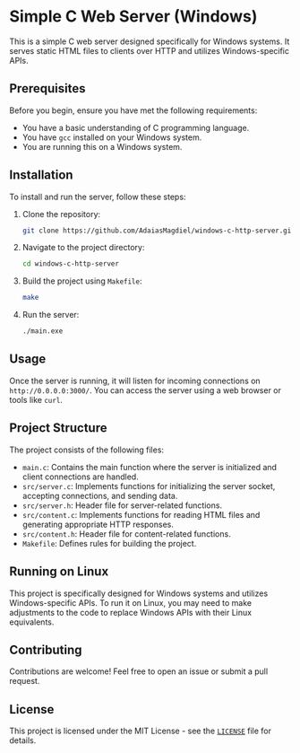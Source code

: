 # Simple C Web Server (Windows)

This is a simple C web server designed specifically for Windows systems. It serves static HTML files to clients over HTTP and utilizes Windows-specific APIs.

## Prerequisites

Before you begin, ensure you have met the following requirements:

- You have a basic understanding of C programming language.
- You have `gcc` installed on your Windows system.
- You are running this on a Windows system.

## Installation

To install and run the server, follow these steps:

1. Clone the repository:

   ```bash
   git clone https://github.com/AdaiasMagdiel/windows-c-http-server.git
   ```

2. Navigate to the project directory:

   ```bash
   cd windows-c-http-server
   ```

3. Build the project using `Makefile`:

   ```bash
   make
   ```

4. Run the server:

   ```bash
   ./main.exe
   ```

## Usage

Once the server is running, it will listen for incoming connections on `http://0.0.0.0:3000/`. You can access the server using a web browser or tools like `curl`.

## Project Structure

The project consists of the following files:

- `main.c`: Contains the main function where the server is initialized and client connections are handled.
- `src/server.c`: Implements functions for initializing the server socket, accepting connections, and sending data.
- `src/server.h`: Header file for server-related functions.
- `src/content.c`: Implements functions for reading HTML files and generating appropriate HTTP responses.
- `src/content.h`: Header file for content-related functions.
- `Makefile`: Defines rules for building the project.

## Running on Linux

This project is specifically designed for Windows systems and utilizes Windows-specific APIs. To run it on Linux, you may need to make adjustments to the code to replace Windows APIs with their Linux equivalents.

## Contributing

Contributions are welcome! Feel free to open an issue or submit a pull request.

## License

This project is licensed under the MIT License - see the [`LICENSE`](LICENSE) file for details.
